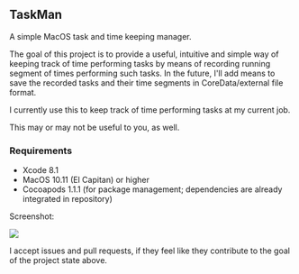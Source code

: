 ## TaskMan

A simple MacOS task and time keeping manager.

The goal of this project is to provide a useful, intuitive and simple way of keeping track of time performing tasks by means of recording running segment of times performing such tasks.
In the future, I'll add means to save the recorded tasks and their time segments in CoreData/external file format. 

I currently use this to keep track of time performing tasks at my current job.

This may or may not be useful to you, as well.

### Requirements

- Xcode 8.1
- MacOS 10.11 (El Capitan) or higher
- Cocoapods 1.1.1 (for package management; dependencies are already integrated in repository)

Screenshot:

![](http://i.imgur.com/YZZ9zLY.png)

I accept issues and pull requests, if they feel like they contribute to the goal of the project state above.
